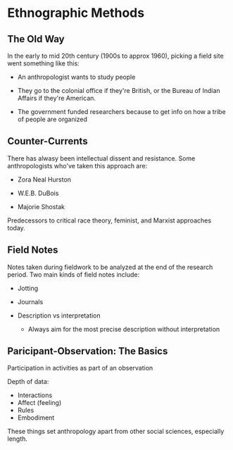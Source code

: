 # Ethnographic Methods

## The Old Way
In the early to mid 20th century (1900s to approx 1960), picking a
field site went something like this:

- An anthropologist wants to study people

- They go to the colonial office if they're British, or the Bureau of
Indian Affairs if they're American.

- The government funded researchers because to get info on how a tribe
of people are organized

## Counter-Currents
There has alwasy been intellectual dissent and resistance. Some 
anthropologists who've taken this approach are:

- Zora Neal Hurston

- W.E.B. DuBois

- Majorie Shostak

Predecessors to critical race theory, feminist, and Marxist approaches
today.

## Field Notes
Notes taken during fieldwork to be analyzed at the end of the research 
period. Two main kinds of field notes include:

- Jotting

- Journals

- Description vs interpretation
    - Always aim for the most precise description without interpretation

## Paricipant-Observation: The Basics
Participation in activities as part of an observation 

Depth of data:
- Interactions
- Affect (feeling)
- Rules
- Embodiment

These things set anthropology apart from other social sciences, 
especially length.
